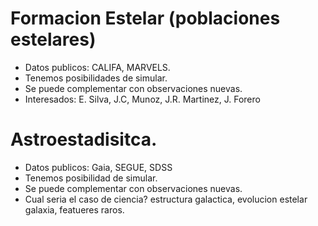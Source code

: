
# Formacion Estelar (poblaciones estelares)

 - Datos publicos: CALIFA, MARVELS.
 - Tenemos posibilidades de simular.
 - Se puede complementar con observaciones nuevas.
 - Interesados: E. Silva, J.C, Munoz, J.R. Martinez, J. Forero

# Astroestadisitca.

 - Datos publicos: Gaia, SEGUE, SDSS
 - Tenemos posibilidad de simular.
 - Se puede complementar con observaciones nuevas.
 - Cual seria el caso de ciencia? estructura galactica, evolucion estelar galaxia, featueres raros.


 